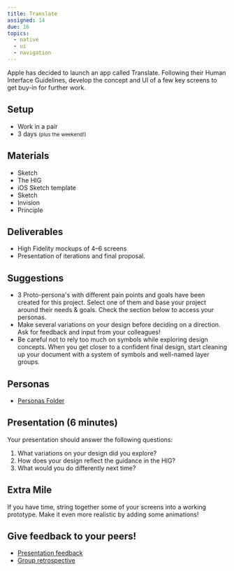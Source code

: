 ```yaml
---
title: Translate
assigned: 14
due: 16
topics:
  - native
  - ui
  - navigation
---
```


Apple has decided to launch an app called Translate. Following their Human Interface Guidelines, develop the concept and UI of a few key screens to get buy-in for further work.

## Setup

- Work in a pair
- 3 days <small>(plus the weekend!)</small>

## Materials

- Sketch
- The HIG
- iOS Sketch template
- Sketch
- Invision
- Principle

## Deliverables

- High Fidelity mockups of 4–6 screens
- Presentation of iterations and final proposal.

## Suggestions

- 3 Proto-persona's with different pain points and goals have been created for this project. Select one of them and base your project around their needs & goals. Check the section below to access your personas.
- Make several variations on your design before deciding on a direction. Ask for feedback and input from your colleagues!
- Be careful not to rely too much on symbols while exploring design concepts. When you get closer to a confident final design, start cleaning up your document with a system of symbols and well-named layer groups.

## Personas
- [Personas Folder](https://drive.google.com/drive/u/0/folders/1EOUHRyb67E2QaOhPo93Op0_huT8oRiDy)

## Presentation (6 minutes)

Your presentation should answer the following questions:

1. What variations on your design did you explore?
2. How does your design reflect the guidance in the HIG?
3. What would you do differently next time?

## Extra Mile

If you have time, string together some of your screens into a working prototype. Make it even more realistic by adding some animations!


Give feedback to your peers!
---------------------------

- [Presentation feedback](https://drive.google.com/drive/folders/1osXE9wGA66v-hgVIRmEPSXyIyDWbf8Gi)
- [Group retrospective](https://drive.google.com/drive/folders/1QsM0w7gAPTm8StCJUyxrlvUCTglD4P8O)
